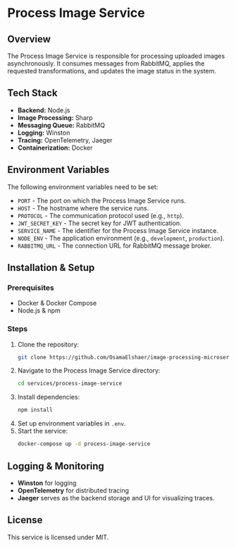 # Process Image Service

## Overview

The Process Image Service is responsible for processing uploaded images asynchronously. It consumes messages from RabbitMQ, applies the requested transformations, and updates the image status in the system.

## Tech Stack

-   **Backend:** Node.js
-   **Image Processing:** Sharp
-   **Messaging Queue:** RabbitMQ
-   **Logging:** Winston
-   **Tracing:** OpenTelemetry, Jaeger
-   **Containerization:** Docker

## Environment Variables

The following environment variables need to be set:

-   `PORT` - The port on which the Process Image Service runs.
-   `HOST` - The hostname where the service runs.
-   `PROTOCOL` - The communication protocol used (e.g., `http`).
-   `JWT_SECRET_KEY` - The secret key for JWT authentication.
-   `SERVICE_NAME` - The identifier for the Process Image Service instance.
-   `NODE_ENV` - The application environment (e.g., `development`, `production`).
-   `RABBITMQ_URL` - The connection URL for RabbitMQ message broker.

## Installation & Setup

### Prerequisites

-   Docker & Docker Compose
-   Node.js & npm

### Steps

1. Clone the repository:
    ```bash
    git clone https://github.com/OsamaElshaer/image-processing-microservices
    ```
2. Navigate to the Process Image Service directory:
    ```bash
    cd services/process-image-service
    ```
3. Install dependencies:
    ```bash
    npm install
    ```
4. Set up environment variables in `.env`.
5. Start the service:
    ```bash
    docker-compose up -d process-image-service
    ```

## Logging & Monitoring

-   **Winston** for logging
-   **OpenTelemetry** for distributed tracing
-   **Jaeger** serves as the backend storage and UI for visualizing traces.

## License

This service is licensed under MIT.
